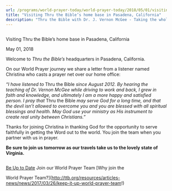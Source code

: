 ```yaml
---
url: /programs/world-prayer-today/world-prayer-today/2018/05/01/visiting-thru-the-bible-s-home-base-in-pasadena-california
title: "Visiting Thru the Bible’s home base in Pasadena, California"
description: "Thru the Bible with Dr. J. Vernon McGee - Taking the whole Word to the whole world"
---
```







## 
 Visiting Thru the Bible’s home base in Pasadena, California


May 01, 2018




Welcome to *Thru the Bible’s* headquarters in Pasadena, California. 


On our World Prayer journey we share a letter from a listener named Christina who casts a prayer net over our home office: 


*“I have listened to* Thru the Bible *since August 2012. By hearing the teaching of Dr. Vernon McGee while driving to work and back, I grew in faith and knowledge, and ultimately I am a more happy and satisfied person. I pray that* Thru the Bible *may serve God for a long time, and that the devil isn’t allowed to overcome you and you are blessed with all spiritual blessings and health. May God use your ministry as His instrument to create real unity between Christians.”*


Thanks for joining Christina in thanking God for the opportunity to serve faithfully in getting the Word out to the world. You join the team when you partner with us in prayer. 


**Be sure to join us tomorrow as our travels take us to the lovely state of Virginia.** 







## 




[Be Up to Date](http://feeds.feedburner.com/WorldPrayerToday "World Prayer Today RSS Feed")
Join our World Prayer Team
[Why join the  

World Prayer Team?](http://ttb.org/resources/articles-news/news/2017/03/26/keep-it-up-world-prayer-team!)




